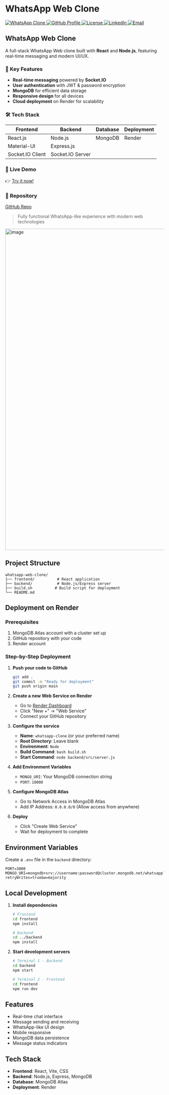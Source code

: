 # WhatsApp Web Clone
<p align="left">

  
  <a href="https://whatsapp-clone-1-7uzd.onrender.com/" target="_blank">
    <img src="https://img.shields.io/badge/Live_App-WhatsApp_Clone-brightgreen?style=flat-square&logo=vercel&logoColor=white" alt="WhatsApp Clone" />
  </a>

  <!-- GitHub Profile -->
  <a href="https://github.com/RudrasenaReddy87" target="_blank">
    <img src="https://img.shields.io/badge/Profile-RudrasenaReddy87-333?style=flat-square&logo=github&logoColor=white" alt="GitHub Profile" />
  </a>

   <a href="./LICENSE">
    <img src="https://img.shields.io/badge/License-MIT-blue?style=flat-square&logo=open-source-initiative&logoColor=white" alt="License" />
  </a>

  <!-- LinkedIn -->
  <a href="https://www.linkedin.com/in/bodireddyrudrasenareddy" target="_blank">
    <img src="https://img.shields.io/badge/LinkedIn-Connect-blue?style=flat-square&logo=linkedin&logoColor=white" alt="LinkedIn" />
  </a>

  <!-- Email -->
  <a href="mailto:b.rudrasenareddy@gmail.com" target="_blank">
    <img src="https://img.shields.io/badge/Email-b.rudrasenareddy@gmail.com-d14836?style=flat-square&logo=gmail&logoColor=white" alt="Email" />
  </a>

## WhatsApp Web Clone

A full-stack WhatsApp Web clone built with **React** and **Node.js**, featuring real-time messaging and modern UI/UX.

### 🚀 Key Features
- **Real-time messaging** powered by **Socket.IO**
- **User authentication** with JWT & password encryption
- **MongoDB** for efficient data storage
- **Responsive design** for all devices
- **Cloud deployment** on Render for scalability

### 🛠 Tech Stack
| Frontend         | Backend        | Database  | Deployment |
|------------------|----------------|-----------|------------|
| React.js         | Node.js        | MongoDB   | Render     |
| Material-UI      | Express.js     |           |            |
| Socket.IO Client | Socket.IO Server |          |            |

### 🔗 Live Demo
👉 [Try it now!](https://whatsapp-clone-1-7uzd.onrender.com/)

### 📂 Repository
[GitHub Repo](https://github.com/RudrasenaReddy87/WhatsApp-Clone)

> Fully functional WhatsApp-like experience with modern web technologies
<img width="1919" height="1022" alt="image" src="https://github.com/user-attachments/assets/429019f8-52fb-435f-81b3-39e852d0404e" />



## Project Structure

```
whatsapp-web-clone/
├── frontend/          # React application
├── backend/           # Node.js/Express server
├── build.sh          # Build script for deployment
└── README.md
```

## Deployment on Render

### Prerequisites
1. MongoDB Atlas account with a cluster set up
2. GitHub repository with your code
3. Render account

### Step-by-Step Deployment

1. **Push your code to GitHub**
   ```bash
   git add .
   git commit -m "Ready for deployment"
   git push origin main
   ```

2. **Create a new Web Service on Render**
   - Go to [Render Dashboard](https://dashboard.render.com)
   - Click "New +" → "Web Service"
   - Connect your GitHub repository

3. **Configure the service**
   - **Name**: `whatsapp-clone` (or your preferred name)
   - **Root Directory**: Leave blank
   - **Environment**: `Node`
   - **Build Command**: `bash build.sh`
   - **Start Command**: `node backend/src/server.js`

4. **Add Environment Variables**
   - `MONGO_URI`: Your MongoDB connection string
   - `PORT`: `10000`

5. **Configure MongoDB Atlas**
   - Go to Network Access in MongoDB Atlas
   - Add IP Address: `0.0.0.0/0` (Allow access from anywhere)

6. **Deploy**
   - Click "Create Web Service"
   - Wait for deployment to complete

## Environment Variables

Create a `.env` file in the `backend` directory:

```
PORT=3000
MONGO_URI=mongodb+srv://username:password@cluster.mongodb.net/whatsapp?retryWrites=true&w=majority
```

## Local Development

1. **Install dependencies**
   ```bash
   # Frontend
   cd frontend
   npm install
   
   # Backend
   cd ../backend
   npm install
   ```

2. **Start development servers**
   ```bash
   # Terminal 1 - Backend
   cd backend
   npm start
   
   # Terminal 2 - Frontend
   cd frontend
   npm run dev
   ```

## Features

- Real-time chat interface
- Message sending and receiving
- WhatsApp-like UI design
- Mobile responsive
- MongoDB data persistence
- Message status indicators

## Tech Stack

- **Frontend**: React, Vite, CSS
- **Backend**: Node.js, Express, MongoDB
- **Database**: MongoDB Atlas
- **Deployment**: Render
